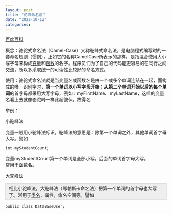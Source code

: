```yaml
---
layout: post
title: "驼峰命名法"
date: "2022-10-12"
categories: 
---
```

<p><a href="https://baike.baidu.com/item/%E9%A9%BC%E5%B3%B0%E5%91%BD%E5%90%8D%E6%B3%95/7560610">百度百科</a></p>

<p>概念：骆驼式命名法（Camel-Case）又称驼峰式命名法，是电脑程式编写时的一套命名规则（惯例）。正如它的名称CamelCase所表示的那样，是指混合使用大小写字母来构成<a data-lemmaid="3956968" data-log="summary" href="https://baike.baidu.com/item/%E5%8F%98%E9%87%8F/3956968?fromModule=lemma_inlink" target="_blank">变量</a>和<a data-lemmaid="301912" data-log="summary" href="https://baike.baidu.com/item/%E5%87%BD%E6%95%B0/301912?fromModule=lemma_inlink" target="_blank">函数</a>的名字。程序员们为了自己的代码能更容易的在同行之间交流，所以多采取统一的可读性比较好的命名方式。</p>

<p>使用：骆驼式命名法就是当变量名或函数名是由一个或多个单词连结在一起，而构成的唯一识别字时<b>，第一个单词以小写字母开始；从第二个单词开始以后的每个单词</b>的首字母都采用大写字母，例如：myFirstName、myLastName，这样的变量名看上去就像骆驼峰一样此起彼伏，故得名</p>

<p>举例：</p>

<div class="para-title level-3  " data-index="2_1" data-pid="12" label-module="para-title">
<p class="title-text">小驼峰法</p>
</div>

<div class="para" data-pid="13" label-module="para">变量一般用小驼峰法标识。驼峰法的意思是：除第一个单词之外，其他单词首字母大写。譬如</div>

<pre>
<code>int myStudentCount;</code></pre>

<div class="para" data-pid="15" label-module="para">变量myStudentCount第一个单词是全部小写，后面的单词首字母大写。</div>

<div class="para" data-pid="16" label-module="para">常用于函数名。</div>

<div class="para-title level-3  " data-index="2_2" data-pid="17" label-module="para-title">
<p class="title-text">大驼峰法</p>
</div>

<div class="para" data-pid="18" label-module="para" style="background:#eeeeee;border:1px solid #cccccc;padding:5px 10px;">相比小驼峰法，大驼峰法（即帕斯卡命名法）把第一个单词的首字母也大写了。常用于<a data-log="text" href="https://baike.baidu.com/item/%E7%B1%BB%E5%90%8D?fromModule=lemma_inlink" target="_blank">类名</a>，属性，命名空间等。譬如</div>

<pre>
<code>public class DataBaseUser;</code></pre>

